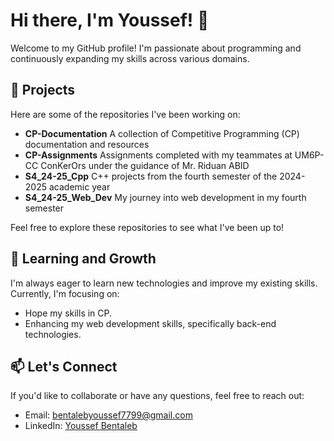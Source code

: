 # Hi there, I'm Youssef! 👋

Welcome to my GitHub profile! I'm passionate about programming and continuously expanding my skills across various domains.

## 🚀 Projects

Here are some of the repositories I've been working on:

- **CP-Documentation** A collection of Competitive Programming (CP) documentation and resources
- **CP-Assignments** Assignments completed with my teammates at UM6P-CC ConKerOrs under the guidance of Mr. Riduan ABID
- **S4_24-25_Cpp** C++ projects from the fourth semester of the 2024-2025 academic year
- **S4_24-25_Web_Dev** My journey into web development in my fourth semester

Feel free to explore these repositories to see what I've been up to!

## 🌱 Learning and Growth

I'm always eager to learn new technologies and improve my existing skills. Currently, I'm focusing on:

- Hope my skills in CP.
- Enhancing my web development skills, specifically back-end technologies.

## 📫 Let's Connect

If you'd like to collaborate or have any questions, feel free to reach out:

- Email: [bentalebyoussef7799@gmail.com](mailto:bentalebyoussef7799@gmail.com)
- LinkedIn: [Youssef Bentaleb](https://www.linkedin.com/in/youssef-bentaleb-673423294/)
